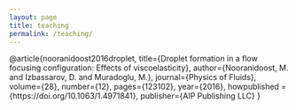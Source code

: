 ```yaml
---
layout: page
title: teaching
permalink: /teaching/
---
```


<p><span class="citation" data-cites="article">@article</span>{nooranidoost2016droplet, title={Droplet formation in a flow focusing configuration: Effects of viscoelasticity}, author={Nooranidoost, M. and Izbassarov, D. and Muradoglu, M.}, journal={Physics of Fluids}, volume={28}, number={12}, pages={123102}, year={2016}, howpublished = {https://doi.org/10.1063/1.4971841}, publisher={AIP Publishing LLC} }</p>

